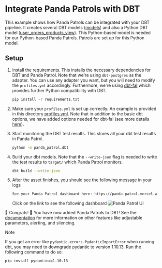 # Integrate Panda Patrols with DBT
This example shows how Panda Patrols can be integrated with your DBT pipeline. It creates several DBT models ([models](models)) and also a Python DBT model ([user_orders_products_view](models/user_orders_products_view.py)). This Python-based model is needed for our Python-based Panda Patrols. Patrols are set up for this Python model.

## Setup
1. Install the requirements. This installs the necessary dependencies for DBT and Panda Patrol. Note that we're using `dbt-postgres` as the adapter. You can use any adapter you want, but you will need to modify the `profiles.yml` accordingly. Furthermore, we're using [dbt-fal](https://github.com/fal-ai/dbt-fal) which provides further Python compatibility with DBT. 
    ```bash
    pip install -r requirements.txt
    ```
2. Make sure your `profiles.yml` is set up correctly. An example is provided in this directory [profiles.yml](profiles.yml). Note that in addition to the basic dbt options, we have added options needed for dbt-fal (see more details [here](https://github.com/fal-ai/dbt-fal/tree/main/projects/adapter#2-update-your-profilesyml-and-add-the-fal-adapter)).

3. Start monitoring the DBT test results. This stores all your dbt test results in Panda Patrol.
    ```bash
    python -m panda_patrol.dbt
    ```
6. Build your dbt models. Note that the `--write-json` flag is needed to write the test results to `target/` which Panda Patrol monitors.
    ```bash
    dbt build --write-json
    ```
6. After the asset finishes, you should see the following message in your logs
    ```bash 
    See your Panda Patrol dashboard here: https://panda-patrol.vercel.app/public/public-xxxxxxx-xxxx-xxxx-xxxx-xxxxxxxxxxxx
    ```
    Click on the link to see the following dashboard
    ![Panda Patrol UI](result.gif)

:tada: Congrats! :tada: You have now added Panda Patrols to DBT! See the [documentation](https://github.com/aivanzhang/panda_patrol/wiki) for more information on other features like adjustable parameters, alerting, and silencing.

> [!NOTE]  
> If you get an error like `pydantic.errors.PydanticImportError` when running dbt, you may need to downgrade pydantic to version 1.10.13. Run the following command to do so: 
> ```bash 
> pip install pydantic==1.10.13
> ```
